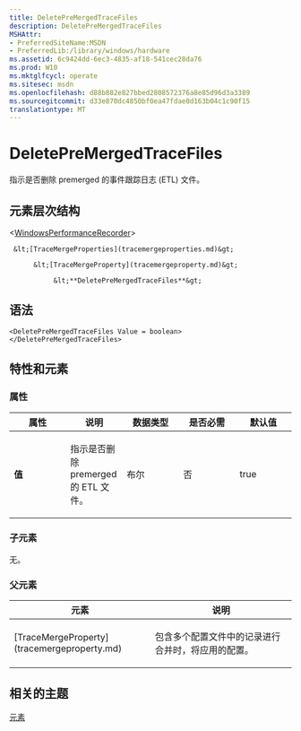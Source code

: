 ```yaml
---
title: DeletePreMergedTraceFiles
description: DeletePreMergedTraceFiles
MSHAttr:
- PreferredSiteName:MSDN
- PreferredLib:/library/windows/hardware
ms.assetid: 6c9424dd-6ec3-4835-af18-541cec28da76
ms.prod: W10
ms.mktglfcycl: operate
ms.sitesec: msdn
ms.openlocfilehash: d88b882e827bbed2808572376a8e85d96d3a3389
ms.sourcegitcommit: d33e870dc4850bf0ea47fdae0d163b04c1c90f15
translationtype: MT
---
```

# <a name="deletepremergedtracefiles"></a>DeletePreMergedTraceFiles


指示是否删除 premerged 的事件跟踪日志 (ETL) 文件。

## <a name="element-hierarchy"></a>元素层次结构


&lt;[WindowsPerformanceRecorder](windowsperformancerecorder.md)&gt;

     &lt;[TraceMergeProperties](tracemergeproperties.md)&gt;

          &lt;[TraceMergeProperty](tracemergeproperty.md)&gt;

               &lt;**DeletePreMergedTraceFiles**&gt;

## <a name="syntax"></a>语法


``` syntax
<DeletePreMergedTraceFiles Value = boolean>
</DeletePreMergedTraceFiles>
```

## <a name="attributes-and-elements"></a>特性和元素


### <a name="attributes"></a>属性

<table>
<colgroup>
<col width="20%" />
<col width="20%" />
<col width="20%" />
<col width="20%" />
<col width="20%" />
</colgroup>
<thead>
<tr class="header">
<th>属性</th>
<th>说明</th>
<th>数据类型</th>
<th>是否必需</th>
<th>默认值</th>
</tr>
</thead>
<tbody>
<tr class="odd">
<td><p><strong>值</strong></p></td>
<td><p>指示是否删除 premerged 的 ETL 文件。</p></td>
<td><p>布尔</p></td>
<td><p>否</p></td>
<td><p>true</p></td>
</tr>
</tbody>
</table>

 

### <a name="child-elements"></a>子元素

无。

### <a name="parent-elements"></a>父元素

<table>
<colgroup>
<col width="50%" />
<col width="50%" />
</colgroup>
<thead>
<tr class="header">
<th>元素</th>
<th>说明</th>
</tr>
</thead>
<tbody>
<tr class="odd">
<td><p>[TraceMergeProperty](tracemergeproperty.md)</p></td>
<td><p>包含多个配置文件中的记录进行合并时，将应用的配置。</p></td>
</tr>
</tbody>
</table>

 

## <a name="related-topics"></a>相关的主题


[元素](elements.md)

 

 








